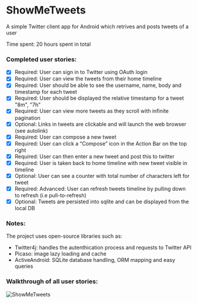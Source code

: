 ShowMeTweets
============

A simple Twitter client app for Android which retrives and posts tweets of a user

Time spent: 20 hours spent in total

### Completed user stories:

* [x] Required: User can sign in to Twitter using OAuth login
* [x] Required: User can view the tweets from their home timeline
* [x] Required: User should be able to see the username, name, body and timestamp for each tweet
* [x] Required: User should be displayed the relative timestamp for a tweet "8m", "7h"
* [x] Required: User can view more tweets as they scroll with infinite pagination
* [x] Optional: Links in tweets are clickable and will launch the web browser (see autolink)
* [x] Required: User can compose a new tweet
* [x] Required: User can click a “Compose” icon in the Action Bar on the top right
* [x] Required: User can then enter a new tweet and post this to twitter
* [x] Required: User is taken back to home timeline with new tweet visible in timeline
* [x] Optional: User can see a counter with total number of characters left for tweet
* [x] Required: Advanced: User can refresh tweets timeline by pulling down to refresh (i.e pull-to-refresh)
* [x] Optional: Tweets are persisted into sqlite and can be displayed from the local DB

### Notes:

The project uses open-source libraries such as:

- Twitter4j: handles the autenthication process and requests to Twitter API
- Picaso: image lazy loading and cache
- ActiveAndroid: SQLite database handling, ORM mapping and easy queries 

### Walkthrough of all user stories:

![ShowMeTweets]()
